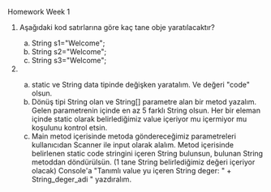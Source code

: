 Homework Week 1

<ol>
  <li> Aşağıdaki kod satırlarına göre kaç tane obje yaratılacaktır? </li>
    <ol type="a">
      <li> String s1="Welcome"; </li>
      <li> String s2="Welcome"; </li>
      <li> String s3="Welcome"; </li>
    </ol>
  <li> </li>
    <ol type="a">
      <li> static ve String data tipinde değişken yaratalım. Ve değeri "code" olsun. </li>
      <li> Dönüş tipi String olan ve String[] parametre alan bir metod yazalım. Gelen parametrenin içinde en az 5 farklı String olsun. 
      Her bir eleman içinde static olarak belirlediğimiz value içeriyor mu içermiyor mu koşulunu kontrol etsin.  </li>
      <li> Main metod içerisinde metoda göndereceğimiz parametreleri kullanıcıdan Scanner ile input olarak alalım. Metod içerisinde belirlenen 
     static code stringini içeren String bulunsun, bulunan String metoddan döndürülsün. (1 tane String belirlediğimiz değeri içeriyor olacak) 
     Console'a "Tanımlı value yu içeren String deger: " + String_deger_adi " yazdıralım. </li>
    </ol>
</ol>  
